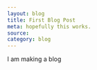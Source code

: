 ```yaml
---
layout: blog
title: First Blog Post
meta: hopefully this works.
source: 
category: blog
---
```


I am making a blog